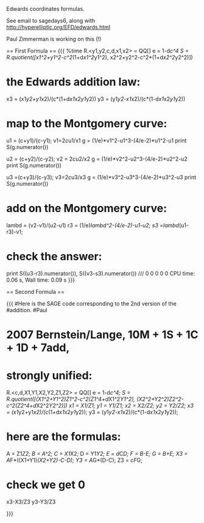 Edwards coordinates formulas.

See email to sagedays6, along with http://hyperelliptic.org/EFD/edwards.html

Paul Zimmerman is working on this (!)

== First Formula ==
{{{
%time
R.<y1,y2,c,d,x1,x2> = QQ[]
e = 1-d*c^4
S = R.quotient([x1^2+y1^2-c^2*(1+d*x1^2*y1^2), x2^2+y2^2-c^2*(1+d*x2^2*y2^2)])

# the Edwards addition law:
x3 = (x1*y2+y1*x2)/(c*(1+d*x1*x2*y1*y2))
y3 = (y1*y2-x1*x2)/(c*(1-d*x1*x2*y1*y2))


# map to the Montgomery curve:
u1 = (c+y1)/(c-y1); v1=2*c*u1/x1
g = (1/e)*v1^2-u1^3-(4/e-2)*u1^2-u1
print S(g.numerator())

u2 = (c+y2)/(c-y2); v2 = 2*c*u2/x2
g = (1/e)*v2^2-u2^3-(4/e-2)*u2^2-u2
print S(g.numerator())

u3 =(c+y3)/(c-y3); v3=2*c*u3/x3
g = (1/e)*v3^2-u3^3-(4/e-2)*u3^2-u3
print S(g.numerator())

# add on the Montgomery curve:
lambd = (v2-v1)/(u2-u1)
r3 = (1/e)*lambd^2-(4/e-2)-u1-u2; s3 =lambd*(u1-r3)-v1;

# check the answer:
print S((u3-r3).numerator()), S((v3-s3).numerator())
///
0
0
0
0 0
CPU time: 0.06 s,  Wall time: 0.09 s
}}}


== Second Formula ==

{{{
#Here is the SAGE code corresponding to the 2nd version of the #addition.
#Paul
# 2007 Bernstein/Lange, 10M + 1S + 1C + 1D + 7add, 
# strongly unified:
 
R.<c,d,X1,Y1,X2,Y2,Z1,Z2> = QQ[]
e = 1-d*c^4;
S = R.quotient([(X1^2+Y1^2)*Z1^2-c^2*(Z1^4+d*X1^2*Y1^2),
                (X2^2+Y2^2)*Z2^2-c^2*(Z2^4+d*X2^2*Y2^2)])
x1 = X1/Z1; y1 = Y1/Z1;
x2 = X2/Z2; y2 = Y2/Z2;
x3 = (x1*y2+y1*x2)/(c*(1+d*x1*x2*y1*y2));
y3 = (y1*y2-x1*x2)/(c*(1-d*x1*x2*y1*y2));

# here are the formulas:
A = Z1*Z2;
B = A^2;
C = X1*X2;
D = Y1*Y2;
E = d*C*D;
F = B-E;
G = B+E;
X3 = A*F*((X1+Y1)*(X2+Y2)-C-D);
Y3 = A*G*(D-C);
Z3 = c*F*G;

# check we get 0
x3-X3/Z3
y3-Y3/Z3

}}}
